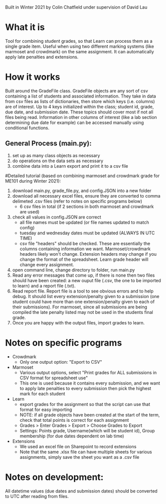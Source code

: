 Built in Winter 2021 by Colin Chatfield under supervision of David Lau

# What it is
Tool for combining student grades, so that Learn can process them as a single grade item. Useful when using two different marking systems (like marmoset and crowdmark) on the same assignment. It can automatically apply late penalties and extensions. 

# How it works
Built around the GradeFile class. GradeFile objects are any sort of csv containing a list of students and associated information. They take in data from csv files as lists of dictionaries, then store which keys (i.e. columns) are of interest. Up to 4 keys initialized within the class; student id, grade, due date, and submission date. These topics should cover most if not all files being read. Information in other columns of interest (like a lab section determining due date for example) can be accessed manually using conditional functions. 

## General Process (main.py):
1. set up as many class objects as necessary
2. do operations on the data sets as necessary
3. combine data into a Learn export and print it to a csv file

#Detailed tutorial (based on combining marmoset and crowdmark grade for ME101 during Winter 2021):
1. download main.py, grade_file.py, and config.JSON into a new folder
2. download all necessary excel files, ensure they are converted to comma delimeted .csv files (refer to notes on specific programs below)
	* 6 csv files in total (if 2 sections in both marmoset and crowdmark are used)
3. check all values in config.JSON are correct
	* all file names must be updated (or file names updated to match config)
	* tuesday and wednesday dates must be updated (ALWAYS IN UTC TIME)
	* csv file "headers" should be checked. These are essentially the columns containing information we want. Marmoset/crowdmark headers likely won't change. Extension headers may change if you change the format of the spreadsheet. Learn grade header will change every assignment. 
4. open command line, change directory to folder, run main.py
5. Read any error messages that come up, if there is none then two files should have been created: a new ouput file (.csv, the one to be imported to learn) and a report file (.txt). 
6. Read report file. Report file is a tool to see obvious errors and to help debug. It should list every extension/penalty given to a submission (one student could have more than one extension/penalty given to each of their submissions). For marmoset, since all submissions are being compiled the late penalty listed may not be used in the students final grade. 
7. Once you are happy with the output files, import grades to learn.

# Notes on specific programs
* Crowdmark
	* Only one output option: "Export to CSV"
* Marmoset
	* Various output options, select "Print grades for ALL submissions in CSV format for spreadsheet use"
	* This one is used because it contains every submission, and we want to apply late penalties to every submission then pick the highest mark for each student
* Learn
	* export grades for the assignment so that the script can use that format for easy importing
	* NOTE: if all grade objects have been created at the start of the term, check that total points is correct for each assignment
	* Grades > Enter Grades > Export > Choose Grades to Export
	* Settings: Points grade, Username(which will be student id), Group membership (for due dates dependent on lab time)
* Extensions
	* We used an excel file on Sharepoint to record extensions
	* Note that the same .xlsx file can have multiple sheets for various assignments, simply save the sheet you want as a .csv file

# Notes on development:
All datetime values (due dates and submission dates) should be converted to UTC after reading from files.





